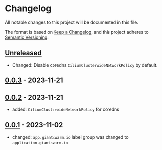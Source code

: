 # Changelog

All notable changes to this project will be documented in this file.

The format is based on [Keep a Changelog](https://keepachangelog.com/en/1.0.0/),
and this project adheres to [Semantic Versioning](https://semver.org/spec/v2.0.0.html).

## [Unreleased]

- Changed: Disable coredns `CiliumClusterwideNetworkPolicy` by default.

## [0.0.3] - 2023-11-21

## [0.0.2] - 2023-11-21

- added: `CiliumClusterwideNetworkPolicy` for coredns

## [0.0.1] - 2023-11-02

- changed: `app.giantswarm.io` label group was changed to `application.giantswarm.io`

[Unreleased]: https://github.com/giantswarm/network-policies-app/compare/v0.0.3...HEAD
[0.0.3]: https://github.com/giantswarm/network-policies-app/compare/v0.0.2...v0.0.3
[0.0.2]: https://github.com/giantswarm/network-policies-app/compare/v0.0.1...v0.0.2
[0.0.1]: https://github.com/giantswarm/network-policies-app/releases/tag/v0.0.1
